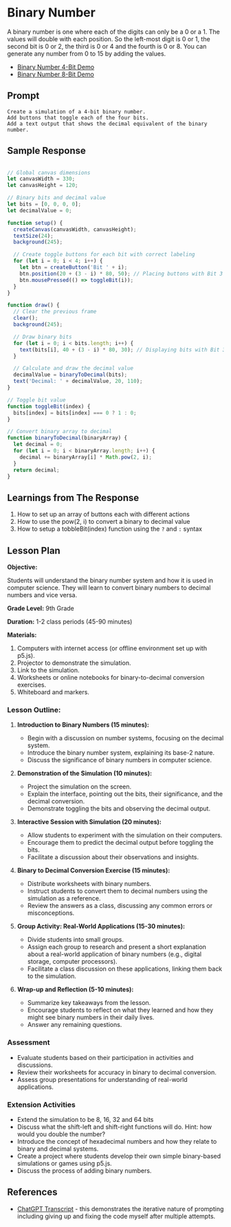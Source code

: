 # Binary Number

A binary number is one where each of the digits can only be a 0 or a 1.  The values
will double with each position.  So the left-most digit is 0 or 1, 
 the second bit is 0 or 2, the third is 0 or 4 and the fourth is 0 or 8.
You can generate any number from 0 to 15 by adding the values.

* [Binary Number 4-Bit Demo](./binary-number.html)
* [Binary Number 8-Bit Demo](./binary-number-8.html)

## Prompt

```linenums="0"
Create a simulation of a 4-bit binary number.
Add buttons that toggle each of the four bits. 
Add a text output that shows the decimal equivalent of the binary number.
```

## Sample Response

```js

// Global canvas dimensions
let canvasWidth = 330;
let canvasHeight = 120;

// Binary bits and decimal value
let bits = [0, 0, 0, 0];
let decimalValue = 0;

function setup() {
  createCanvas(canvasWidth, canvasHeight);
  textSize(24);
  background(245);

  // Create toggle buttons for each bit with correct labeling
  for (let i = 0; i < 4; i++) {
    let btn = createButton('Bit ' + i);
    btn.position(20 + (3 - i) * 80, 50); // Placing buttons with Bit 3 on the left and Bit 0 on the right
    btn.mousePressed(() => toggleBit(i));
  }
}

function draw() {
  // Clear the previous frame
  clear();
  background(245);

  // Draw binary bits
  for (let i = 0; i < bits.length; i++) {
    text(bits[i], 40 + (3 - i) * 80, 30); // Displaying bits with Bit 3 on the left and Bit 0 on the right
  }

  // Calculate and draw the decimal value
  decimalValue = binaryToDecimal(bits);
  text('Decimal: ' + decimalValue, 20, 110);
}

// Toggle bit value
function toggleBit(index) {
  bits[index] = bits[index] === 0 ? 1 : 0;
}

// Convert binary array to decimal
function binaryToDecimal(binaryArray) {
  let decimal = 0;
  for (let i = 0; i < binaryArray.length; i++) {
    decimal += binaryArray[i] * Math.pow(2, i);
  }
  return decimal;
}
```

## Learnings from The Response

1. How to set up an array of buttons each with different actions
2. How to use the pow(2, i) to convert a binary to decimal value
3. How to setup a tobbleBit(index) function using the ```?``` and ```:``` syntax

## Lesson Plan

**Objective:**

Students will understand the binary number system and how it is used in computer science. 
They will learn to convert binary numbers to decimal numbers and vice versa.

**Grade Level:** 9th Grade

**Duration:** 1-2 class periods (45-90 minutes)

**Materials:**

1. Computers with internet access (or offline environment set up with p5.js).
2. Projector to demonstrate the simulation.
3. Link to the simulation.
4. Worksheets or online notebooks for binary-to-decimal conversion exercises.
5. Whiteboard and markers.

### Lesson Outline:

1. **Introduction to Binary Numbers (15 minutes):**

   - Begin with a discussion on number systems, focusing on the decimal system.
   - Introduce the binary number system, explaining its base-2 nature.
   - Discuss the significance of binary numbers in computer science.

2. **Demonstration of the Simulation (10 minutes):**

   - Project the simulation on the screen.
   - Explain the interface, pointing out the bits, their significance, and the decimal conversion.
   - Demonstrate toggling the bits and observing the decimal output.

3. **Interactive Session with Simulation (20 minutes):**

   - Allow students to experiment with the simulation on their computers.
   - Encourage them to predict the decimal output before toggling the bits.
   - Facilitate a discussion about their observations and insights.

4. **Binary to Decimal Conversion Exercise (15 minutes):**

   - Distribute worksheets with binary numbers.
   - Instruct students to convert them to decimal numbers using the simulation as a reference.
   - Review the answers as a class, discussing any common errors or misconceptions.

5. **Group Activity: Real-World Applications (15-30 minutes):**

   - Divide students into small groups.
   - Assign each group to research and present a short explanation about a real-world application of binary numbers (e.g., digital storage, computer processors).
   - Facilitate a class discussion on these applications, linking them back to the simulation.

6. **Wrap-up and Reflection (5-10 minutes):**

   - Summarize key takeaways from the lesson.
   - Encourage students to reflect on what they learned and how they might see binary numbers in their daily lives.
   - Answer any remaining questions.

### Assessment

- Evaluate students based on their participation in activities and discussions.
- Review their worksheets for accuracy in binary to decimal conversion.
- Assess group presentations for understanding of real-world applications.

### Extension Activities

- Extend the simulation to be 8, 16, 32 and 64 bits
- Discuss what the shift-left and shift-right functions will do.  Hint: how would you double the number?
- Introduce the concept of hexadecimal numbers and how they relate to binary and decimal systems.
- Create a project where students develop their own simple binary-based simulations or games using p5.js.
- Discuss the process of adding binary numbers.

## References

* [ChatGPT Transcript](https://chat.openai.com/share/e1e0beda-05cd-4d78-824e-ca8d5447c513) - this demonstrates the iterative nature of prompting including giving up and fixing the code myself after multiple attempts.